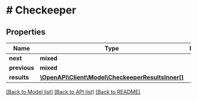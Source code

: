 # # Checkeeper

## Properties

Name | Type | Description | Notes
------------ | ------------- | ------------- | -------------
**next** | **mixed** |  | [optional]
**previous** | **mixed** |  | [optional]
**results** | [**\OpenAPI\Client\Model\CheckeeperResultsInner[]**](CheckeeperResultsInner.md) |  | [optional]

[[Back to Model list]](../../README.md#models) [[Back to API list]](../../README.md#endpoints) [[Back to README]](../../README.md)
